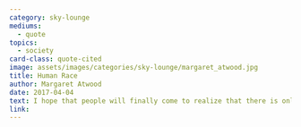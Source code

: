 ```yaml
---
category: sky-lounge
mediums:
  - quote
topics:
  - society
card-class: quote-cited
image: assets/images/categories/sky-lounge/margaret_atwood.jpg
title: Human Race
author: Margaret Atwood
date: 2017-04-04
text: I hope that people will finally come to realize that there is only one 'race' - the human race - and that we are all members of it.
link:
---
```

